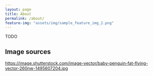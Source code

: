 ```yaml
---
layout: page
title: About
permalink: /about/
feature-img: "assets/img/sample_feature_img_2.png"
---
```


TODO

## Image sources
https://image.shutterstock.com/image-vector/baby-penguin-fat-flying-vector-260nw-1495607204.jpg
